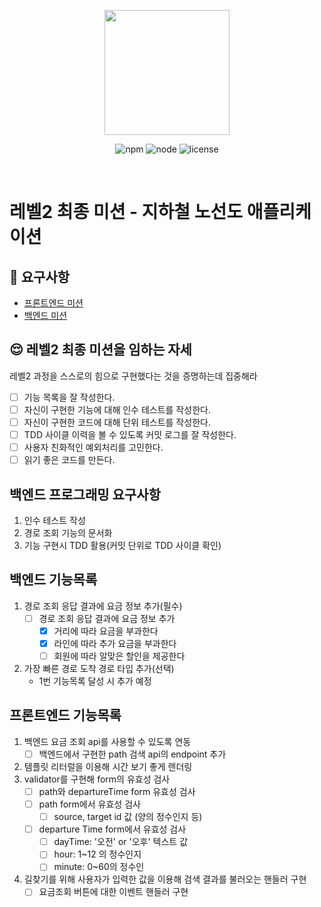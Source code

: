 <p align="center">
    <img width="200px;" src="https://raw.githubusercontent.com/woowacourse/atdd-subway-admin-frontend/master/images/main_logo.png"/>
</p>
<p align="center">
  <img alt="npm" src="https://img.shields.io/badge/npm-%3E%3D%205.5.0-blue">
  <img alt="node" src="https://img.shields.io/badge/node-%3E%3D%209.3.0-blue">
  <img alt="license" src="https://img.shields.io/github/license/woowacourse/atdd-subway-2020">
</p>

<br>

# 레벨2 최종 미션 - 지하철 노선도 애플리케이션

## 🎯 요구사항
- [프론트엔드 미션](https://github.com/woowacourse/atdd-subway-2020/blob/master/frontend-mission.md)
- [백엔드 미션](https://github.com/woowacourse/atdd-subway-2020/blob/master/backend-mission.md)

## 😌 레벨2 최종 미션을 임하는 자세
레벨2 과정을 스스로의 힘으로 구현했다는 것을 증명하는데 집중해라
- [ ] 기능 목록을 잘 작성한다.  
- [ ] 자신이 구현한 기능에 대해 인수 테스트를 작성한다.
- [ ] 자신이 구현한 코드에 대해 단위 테스트를 작성한다.
- [ ] TDD 사이클 이력을 볼 수 있도록 커밋 로그를 잘 작성한다.
- [ ] 사용자 친화적인 예외처리를 고민한다.
- [ ] 읽기 좋은 코드를 만든다.

## 백엔드 프로그래밍 요구사항
1. 인수 테스트 작성
2. 경로 조회 기능의 문서화
3. 기능 구현시 TDD 활용(커밋 단위로 TDD 사이클 확인)

## 백엔드 기능목록
1. 경로 조회 응답 결과에 요금 정보 추가(필수)
    - [ ] 경로 조회 응답 결과에 요금 정보 추가
        - [x] 거리에 따라 요금을 부과한다 
        - [x] 라인에 따라 추가 요금을 부과한다
        - [ ] 회원에 따라 알맞은 할인을 제공한다
2. 가장 빠른 경로 도착 경로 타입 추가(선택)
    - 1번 기능목록 달성 시 추가 예정
    
## 프론트엔드 기능목록
1. 백엔드 요금 조회 api를 사용할 수 있도록 연동
    - [ ] 백엔드에서 구현한 path 검색 api의 endpoint 추가
2. 템플릿 리터럴을 이용해 시간 보기 좋게 렌더링
3. validator를 구현해 form의 유효성 검사
    - [ ] path와 departureTime form 유효성 검사
    - [ ] path form에서 유효성 검사
        - [ ] source, target id 값 (양의 정수인지 등)
    - [ ] departure Time form에서 유효성 검사
        - [ ] dayTime: '오전' or '오후' 텍스트 값
        - [ ] hour: 1~12 의 정수인지
        - [ ] minute: 0~60의 정수인
4. 길찾기를 위해 사용자가 입력한 값을 이용해 검색 결과를 불러오는 핸들러 구현
    - [ ] 요금조회 버튼에 대한 이벤트 핸들러 구현
